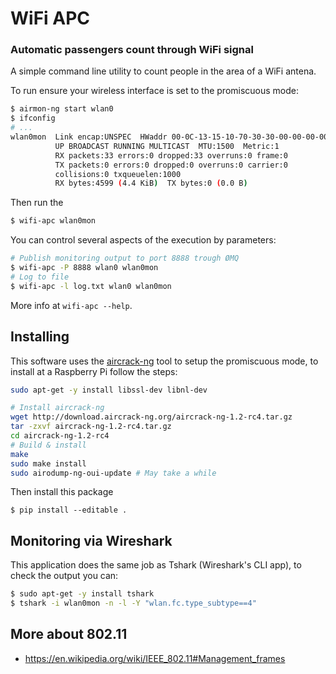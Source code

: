 # WiFi APC

### Automatic passengers count through WiFi signal

A simple command line utility to count people in the area of a WiFi antena.

To run ensure your wireless interface is set to the promiscuous mode:

```bash
$ airmon-ng start wlan0
$ ifconfig
# ...
wlan0mon  Link encap:UNSPEC  HWaddr 00-0C-13-15-10-70-30-30-00-00-00-00-00-00-00-00
          UP BROADCAST RUNNING MULTICAST  MTU:1500  Metric:1
          RX packets:33 errors:0 dropped:33 overruns:0 frame:0
          TX packets:0 errors:0 dropped:0 overruns:0 carrier:0
          collisions:0 txqueuelen:1000
          RX bytes:4599 (4.4 KiB)  TX bytes:0 (0.0 B)
```

Then run the

```bash
$ wifi-apc wlan0mon
```

You can control several aspects of the execution by parameters:

```bash
# Publish monitoring output to port 8888 trough ØMQ
$ wifi-apc -P 8888 wlan0 wlan0mon
# Log to file
$ wifi-apc -l log.txt wlan0 wlan0mon
```

More info at `wifi-apc --help`.

## Installing

This software uses the [aircrack-ng](https://www.aircrack-ng.org/) tool to setup the promiscuous mode, to install at a Raspberry Pi follow the steps:

```sh
sudo apt-get -y install libssl-dev libnl-dev

# Install aircrack-ng
wget http://download.aircrack-ng.org/aircrack-ng-1.2-rc4.tar.gz
tar -zxvf aircrack-ng-1.2-rc4.tar.gz
cd aircrack-ng-1.2-rc4
# Build & install
make
sudo make install
sudo airodump-ng-oui-update # May take a while
```

Then install this package

```
$ pip install --editable .
```

## Monitoring via Wireshark

This application does the same job as Tshark (Wireshark's CLI app), to check the output you can:

```bash
$ sudo apt-get -y install tshark
$ tshark -i wlan0mon -n -l -Y "wlan.fc.type_subtype==4"
```

## More about 802.11

- https://en.wikipedia.org/wiki/IEEE_802.11#Management_frames
